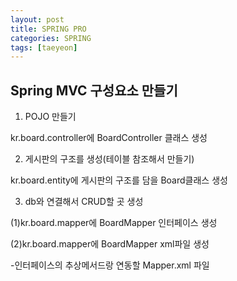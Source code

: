 ```yaml
---
layout: post
title: SPRING PRO
categories: SPRING
tags: [taeyeon]
---
```


## Spring MVC 구성요소 만들기

1. POJO 만들기

kr.board.controller에 BoardController 클래스 생성 



2. 게시판의 구조를 생성(테이블 참조해서 만들기)

kr.board.entity에 게시판의 구조를 담을 Board클래스 생성



3. db와 연결해서 CRUD할 곳 생성

(1)kr.board.mapper에 BoardMapper 인터페이스 생성

(2)kr.board.mapper에 BoardMapper xml파일 생성

-인터페이스의 추상메서드랑 연동할 Mapper.xml 파일













